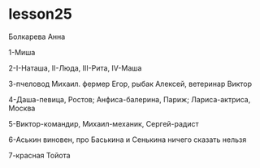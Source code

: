 # lesson25
Болкарева Анна

1-Миша

2-I-Наташа, II-Люда, III-Рита, IV-Маша

3-пчеловод Михаил. фермер Егор, рыбак Алексей, ветеринар Виктор

4-Даша-певица, Ростов; Анфиса-балерина, Париж; Лариса-актриса, Москва

5-Виктор-командир, Михаил-механик, Сергей-радист

6-Аськин виновен, про Баськина и Сенькина ничего сказать нельзя

7-красная Тойота

